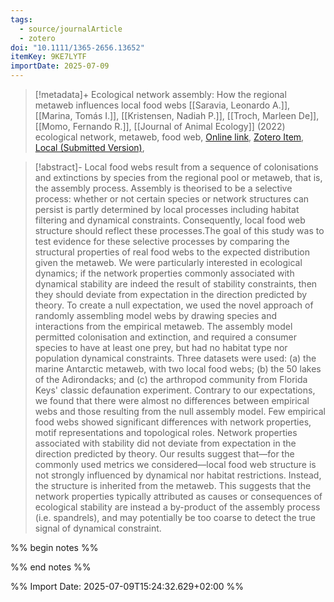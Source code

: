```yaml
---
tags:
  - source/journalArticle
  - zotero
doi: "10.1111/1365-2656.13652"
itemKey: 9KE7LYTF
importDate: 2025-07-09
---
```

>[!metadata]+
> Ecological network assembly: How the regional metaweb influences local food webs
> [[Saravia, Leonardo A.]], [[Marina, Tomás I.]], [[Kristensen, Nadiah P.]], [[Troch, Marleen De]], [[Momo, Fernando R.]], 
> [[Journal of Animal Ecology]] (2022)
> ecological network, metaweb, food web, 
> [Online link](https://besjournals.onlinelibrary.wiley.com/doi/10.1111/1365-2656.13652), [Zotero Item](zotero://select/library/items/9KE7LYTF), [Local (Submitted Version)](file://C:/Users/aburg/Documents/references/zotero/storage/XVHNK73T/Saravia2022_Ecologicalnetwork.pdf), 

>[!abstract]-
>Local food webs result from a sequence of colonisations and extinctions by species from the regional pool or metaweb, that is, the assembly process. Assembly is theorised to be a selective process: whether or not certain species or network structures can persist is partly determined by local processes including habitat filtering and dynamical constraints. Consequently, local food web structure should reflect these processes.The goal of this study was to test evidence for these selective processes by comparing the structural properties of real food webs to the expected distribution given the metaweb. We were particularly interested in ecological dynamics; if the network properties commonly associated with dynamical stability are indeed the result of stability constraints, then they should deviate from expectation in the direction predicted by theory. To create a null expectation, we used the novel approach of randomly assembling model webs by drawing species and interactions from the empirical metaweb. The assembly model permitted colonisation and extinction, and required a consumer species to have at least one prey, but had no habitat type nor population dynamical constraints. Three datasets were used: (a) the marine Antarctic metaweb, with two local food webs; (b) the 50 lakes of the Adirondacks; and (c) the arthropod community from Florida Keys' classic defaunation experiment. Contrary to our expectations, we found that there were almost no differences between empirical webs and those resulting from the null assembly model. Few empirical food webs showed significant differences with network properties, motif representations and topological roles. Network properties associated with stability did not deviate from expectation in the direction predicted by theory. Our results suggest that—for the commonly used metrics we considered—local food web structure is not strongly influenced by dynamical nor habitat restrictions. Instead, the structure is inherited from the metaweb. This suggests that the network properties typically attributed as causes or consequences of ecological stability are instead a by-product of the assembly process (i.e. spandrels), and may potentially be too coarse to detect the true signal of dynamical constraint.

%% begin notes %%

%% end notes %%

%% Import Date: 2025-07-09T15:24:32.629+02:00 %%
